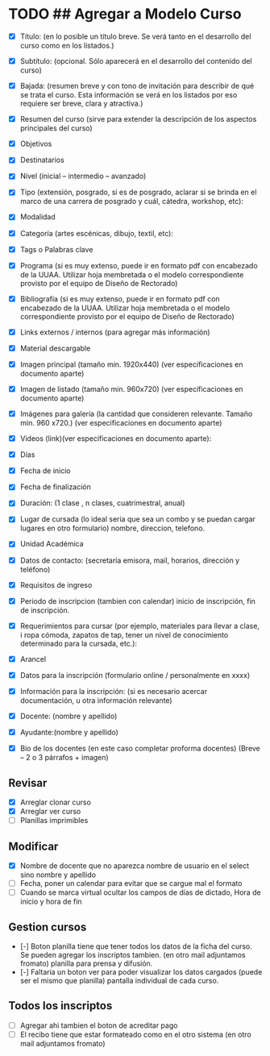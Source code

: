 # TODO ## Agregar a Modelo Curso
- [x] Título: (en lo posible un título breve.  Se verá tanto en el desarrollo
  del curso como en los listados.)
- [x] Subtítulo: (opcional. Sólo aparecerá en el desarrollo del contenido del
  curso)
- [x] Bajada: (resumen breve y con tono de invitación para describir de qué se
  trata el curso.  Esta información se verá en los listados por eso requiere
ser breve, clara y atractiva.)
- [x] Resumen del curso  (sirve para extender la descripción de los aspectos
  principales del curso)
- [x] Objetivos
- [x] Destinatarios

- [x] Nivel (inicial – intermedio – avanzado)
- [x] Tipo (extensión, posgrado, si es de posgrado, aclarar si se brinda en el
  marco de una carrera de posgrado y cuál, cátedra, workshop, etc):
- [x] Modalidad

- [x] Categoría (artes escénicas, dibujo, textil, etc):
- [x] Tags o Palabras clave

- [x] Programa (si es muy extenso, puede ir en formato pdf con encabezado de la
  UUAA.  Utilizar hoja membretada o el modelo correspondiente provisto por el
equipo de Diseño de Rectorado)
- [x] Bibliografía (si es muy extenso, puede ir en formato pdf con encabezado
  de la UUAA.  Utilizar hoja membretada o el modelo correspondiente provisto
por el equipo de Diseño de Rectorado)
- [x] Links externos / internos (para agregar más información)
- [x] Material descargable
- [x] Imagen principal (tamaño min. 1920x440) (ver especificaciones en
  documento aparte)
- [x] Imagen de listado (tamaño min. 960x720) (ver especificaciones en
  documento aparte)
- [x] Imágenes para galería (la cantidad que consideren relevante. Tamaño min.
  960 x720.) (ver especificaciones en documento aparte)
- [x] Videos (link)(ver especificaciones en documento aparte):

- [x] Días 
- [x] Fecha de inicio
- [x] Fecha de finalización
- [x] Duración: (1 clase , n clases, cuatrimestral, anual)
- [x] Lugar de cursada (lo ideal seria que sea un combo y se puedan cargar
  lugares en otro formulario) 
  nombre, direccion, telefono.

- [x] Unidad Académica
- [x] Datos de contacto: (secretaría emisora, mail, horarios, dirección y
  teléfono)

- [x] Requisitos de ingreso
- [x] Periodo de inscripcion (tambien con calendar) inicio de inscripción, fin
  de inscripción.
- [x] Requerimientos para cursar (por ejemplo, materiales para llevar a clase,
  i ropa cómoda, zapatos de tap, tener un nivel de conocimiento determinado
para la cursada, etc.):
- [x] Arancel
- [x] Datos para la inscripción (formulario online / personalmente en xxxx)
- [x] Información para la inscripción: (si es necesario acercar documentación,
  u otra información relevante)

- [x] Docente: (nombre y apellido)
- [x] Ayudante:(nombre y apellido)
- [x] Bio de los docentes (en este caso completar proforma docentes) (Breve – 2
  o 3 párrafos + imagen)

## Revisar 
- [x] Arreglar clonar curso
- [x] Arreglar ver curso
- [ ] Planillas imprimibles

## Modificar 
- [x] Nombre de docente que no aparezca nombre de usuario en el select sino
  nombre y apellido
- [ ] Fecha, poner un calendar para evitar que se cargue mal el formato
- [ ] Cuando se marca virtual ocultar los campos de días de dictado, Hora de
  inicio y hora de fin

## Gestion cursos
- [-] Boton planilla tiene que tener todos los datos de la ficha del curso. Se
  pueden agregar los inscriptos tambien. (en otro mail adjuntamos fromato)
  planilla para prensa y difusión. 
- [-] Faltaria un boton ver para poder visualizar los datos cargados (puede ser
  el mismo que planilla) pantalla individual de cada curso.

## Todos los inscriptos
- [ ] Agregar ahi tambien el boton de acreditar pago 
- [ ] El recibo tiene que estar formateado como en el otro sistema (en otro
  mail adjuntamos fromato)
